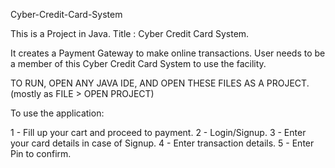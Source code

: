 Cyber-Credit-Card-System

This is a Project in Java. Title : Cyber Credit Card System.

It creates a Payment Gateway to make online transactions. User needs to be a member of this Cyber Credit Card System to use the facility.

TO RUN, OPEN ANY JAVA IDE, AND OPEN THESE FILES AS A PROJECT. (mostly as FILE > OPEN PROJECT)

To use the application:

1 - Fill up your cart and proceed to payment. 2 - Login/Signup. 3 - Enter your card details in case of Signup. 4 - Enter transaction details. 5 - Enter Pin to confirm.
